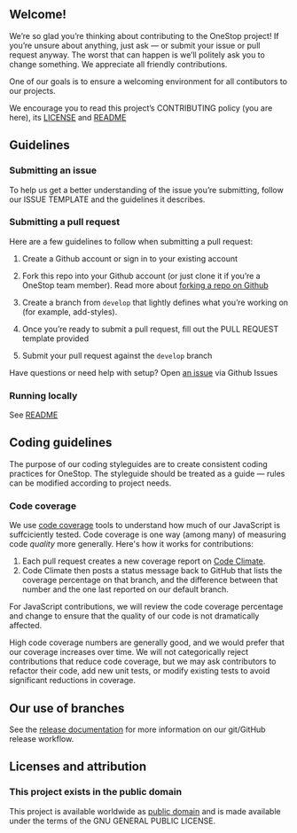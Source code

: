 ## Welcome!

We’re so glad you’re thinking about contributing to the OneStop project! If you’re unsure about anything, just ask — or submit your issue or pull request anyway. The worst that can happen is we’ll politely ask you to change something. We appreciate all friendly contributions.

One of our goals is to ensure a welcoming environment for all contibutors to our projects.

We encourage you to read this project’s CONTRIBUTING policy (you are here), its
[LICENSE][license] and [README][readme]


## Guidelines

### Submitting an issue

To help us get a better understanding of the issue you’re submitting, follow our
ISSUE TEMPLATE and the guidelines it describes.

### Submitting a pull request

Here are a few guidelines to follow when submitting a pull request:

1. Create a Github account or sign in to your existing account
1. Fork this repo into your Github account (or just clone it if you’re a OneStop team member). Read more about [forking a repo on Github][github fork]

1. Create a branch from `develop` that lightly defines what you’re working on (for example, add-styles).
1. Once you’re ready to submit a pull request, fill out the PULL REQUEST template provided
1. Submit your pull request against the `develop` branch

Have questions or need help with setup? Open [an issue][github issues] via Github Issues

### Running locally

See [README][readme]

## Coding guidelines

The purpose of our coding styleguides are to create consistent coding practices
for OneStop. The styleguide should be treated as a guide — rules can be modified
according to project needs.

### Code coverage

We use [code coverage][code coverage] tools to understand how much of our JavaScript is suffciciently tested. Code coverage is one way (among many) of measuring code _quality_ more generally. Here's how it works for contributions:

1. Each pull request creates a new coverage report on [Code Climate][code climate].
1. Code Climate then posts a status message back to GitHub that lists the coverage percentage on that branch, and the difference between that number and the one last reported on our default branch.

For JavaScript contributions, we will review the code coverage percentage and change to ensure that the quality of our code is not dramatically affected.

High code coverage numbers are generally good, and we would prefer that our coverage increases over time. We will not categorically reject contributions that reduce code coverage, but we may ask contributors to refactor their code, add new unit tests, or modify existing tests to avoid significant reductions in coverage.

## Our use of branches

See the [release documentation][release info] for more information on our git/GitHub release workflow.

## Licenses and attribution

### This project exists in the public domain

This project is available worldwide as [public domain][license] and is made
available under the terms of the GNU GENERAL PUBLIC LICENSE.


[license]: https://github.com/cires-ncei/onestop/license.txt
[readme]: https://github.com/cires-ncei/onestop/readme.md
[github fork]: https://help.github.com/articles/fork-a-repo/
[github issues]: https://github.com/cires-ncei/onestop/issues
[code coverage]: https://en.wikipedia.org/wiki/Code_coverage
[code climate]: https://codeclimate.com/
[release info]: readme.md#release-process
